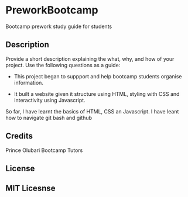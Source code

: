 # PreworkBootcamp
Bootcamp prework study guide for students

## Description

Provide a short description explaining the what, why, and how of your project. Use the following questions as a guide:

- This project began to suppport and help bootcamp students organise information.

- It built a website given it structure using HTML, styling with CSS and interactivity using Javascript.

So far, I have learnt the basics of HTML, CSS an Javascript. I have leant how to navigate git bash and github




## Credits
Prince Olubari
Bootcamp Tutors

## License

MIT Licesnse
---
